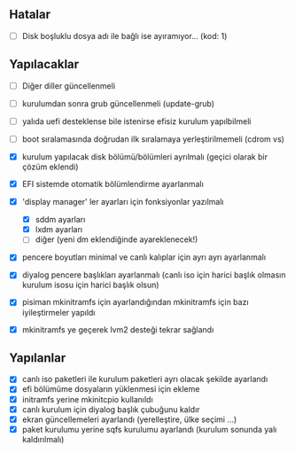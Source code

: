 ## Hatalar
- [ ] Disk boşluklu dosya adı ile bağlı ise ayıramıyor... (kod: 1)

## Yapılacaklar

- [ ] Diğer diller güncellenmeli
- [ ] kurulumdan sonra grub güncellenmeli (update-grub)
- [ ] yalıda uefi desteklense bile istenirse efisiz kurulum yapılbilmeli
- [ ] boot sıralamasında doğrudan ilk sıralamaya yerleştirilmemeli (cdrom vs)
- [x] kurulum yapılacak disk bölümü/bölümleri ayrılmalı (geçici olarak bir çözüm eklendi)
- [x] EFI sistemde otomatik bölümlendirme ayarlanmalı
- [x] 'display manager' ler ayarları için fonksiyonlar yazılmalı
  - [x] sddm ayarları
  - [x] lxdm ayarları
  - [ ] diğer (yeni dm eklendiğinde ayareklenecek!)
- [x] pencere boyutları minimal ve canlı kalıplar için ayrı ayrı ayarlanmalı
- [x] diyalog pencere başlıkları ayarlanmalı (canlı iso için harici başlık olmasın kurulum isosu için harici başlık olsun)
- [x] pisiman mkinitramfs için ayarlandığından mkinitramfs için bazı iyileştirmeler yapıldı
- [x] mkinitramfs ye geçerek lvm2 desteği tekrar sağlandı


## Yapılanlar


- [x] canlı iso paketleri ile kurulum paketleri ayrı olacak şekilde ayarlandı
- [x] efi bölümüme dosyaların yüklenmesi için ekleme
- [x] initramfs yerine mkinitcpio kullanıldı
- [x] canlı kurulum için diyalog başlık çubuğunu kaldır
- [x] ekran güncellemeleri ayarlandı (yerelleştire, ülke seçimi ...)
- [x] paket kurulumu yerine sqfs kurulumu ayarlandı (kurulum sonunda yalı kaldırılmalı)
